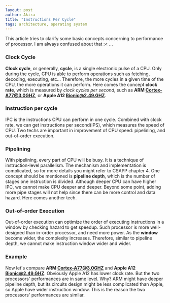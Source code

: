 ```yaml
---
layout: post
author: Akira
title: "Instructions Per Cycle"
tags: architecture, operating system
---
```


This article tries to clarify some basic concepts concerning to performance of processor. I am always confused about that :< ...

### Clock Cycle
**Clock cycle**, or generally, **cycle**, is a single electronic pulse of a CPU. Only during the cycle, CPU is able to perform operations such as fetching, decoding, executing, etc... Therefore, the more cycles in a given time of the CPU, the more operations it can perform. Here comes the concept **clock rate**, which is measured by *clock cycles per second*, such as **ARM Cortex-A77@3.0GHZ**, or **Apple A12 Bionic@2.49.GHZ**. 



### Instruction per cycle

IPC is the instructions CPU can perform in one cycle. Combined with clock rate, we can get instructions per second(IPS), which measures the speed of CPU. Two techs are important in improvement of CPU speed: pipelining, and out-of-order execution. 



### Pipelining

With pipelining, every part of CPU will be busy. It is a technique of instruction-level parallelism. The mechanism and implementation is complicated, so for more details you might refer to CSAPP chapter 4.  One concept should be mentioned is **pipeline depth**, which is the number of stages one instruction is divided. Although deeper CPU can have higher IPC, we cannot make CPU deeper and deeper. Beyond some point, adding more pipe stages will not help since there can be more control and data hazard. Here comes another tech.



### Out-of-order Execution

Out-of-order execution can optimize the order of executing instructions in a window by checking hazard to get speedup. Such processor is more well-designed than in-order processor, and need more power. As the **window** become wider, the complexity increases. Therefore, similar to pipeline depth, we cannot make instruction window wider and wider. 



### Example

Now let's compare **ARM Cortex-A77@3.0GHZ** and **Apple A12 Bionic@2.49.GHZ**. Obviously Apple A12 has lower clock rate. But the two processors' performances are in same level. Why?  ARM might have deeper pipeline depth, but its circuits design might be less complicated than Apple, so Apple have wider instruction window. This is the reason the two processors' performances are similar. 